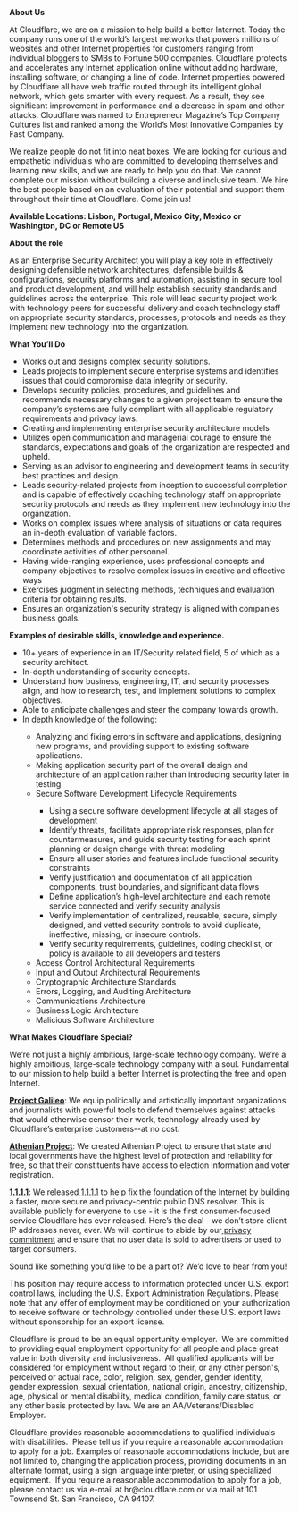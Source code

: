 <div class="content-intro">
	<div><strong>About Us</strong></div>
	<div>
		<p>At Cloudflare, we are on a mission to help build a better Internet. Today the company runs one of the world’s largest networks that powers millions of websites and other Internet properties for customers ranging from individual bloggers to SMBs to Fortune 500 companies. Cloudflare protects and accelerates any Internet application online without adding hardware, installing software, or changing a line of code. Internet properties powered by Cloudflare all have web traffic routed through its intelligent global network, which gets smarter with every request. As a result, they see significant improvement in performance and a decrease in spam and other attacks. Cloudflare was named to Entrepreneur Magazine’s Top Company Cultures list and ranked among the World’s Most Innovative Companies by Fast Company.&nbsp;</p>
		<p><span style="font-weight: 400;">We realize people do not fit into neat boxes. We are looking for curious and empathetic individuals who are committed to developing themselves and learning new skills, and we are ready to help you do that. We cannot complete our mission without building a diverse and inclusive team. We hire the best people based on an evaluation of their potential and support them throughout their time at Cloudflare. Come join us!&nbsp;</span></p>
	</div>
</div>
<p><strong>Available Locations: Lisbon, Portugal, Mexico City, Mexico or Washington, DC or Remote US&nbsp;</strong></p>
<p><strong>About the role&nbsp;</strong></p>
<p>As an Enterprise Security Architect you will play a key role in effectively designing defensible network architectures, defensible builds &amp; configurations, security platforms and automation, assisting in secure tool and product development, and will help establish security standards and guidelines across the enterprise. This role will lead security project work with technology peers for successful delivery and coach technology staff on appropriate security standards, processes, protocols and needs as they implement new technology into the organization.</p>
<p><strong>What You’ll Do</strong></p>
<ul>
	<li>Works out and designs complex security solutions.</li>
	<li>Leads projects to implement secure enterprise systems and identifies issues that could compromise data integrity or security.</li>
	<li>Develops security policies, procedures, and guidelines and recommends necessary changes to a given project team to ensure the company’s systems are fully compliant with all applicable regulatory requirements and privacy laws.</li>
	<li>Creating and implementing enterprise security architecture models</li>
	<li>Utilizes open communication and managerial courage to ensure the standards, expectations and goals of the organization are respected and upheld.</li>
	<li>Serving as an advisor to engineering and development teams in security best practices and design.</li>
	<li>Leads security-related projects from inception to successful completion and is capable of effectively coaching technology staff on appropriate security protocols and needs as they implement new technology into the organization.</li>
	<li>Works on complex issues where analysis of situations or data requires an in-depth evaluation of variable factors.&nbsp;</li>
	<li>Determines methods and procedures on new assignments and may coordinate activities of other personnel.</li>
	<li>Having wide-ranging experience, uses professional concepts and company objectives to resolve complex issues in creative and effective ways</li>
	<li>Exercises judgment in selecting methods, techniques and evaluation criteria for obtaining results.</li>
	<li>Ensures an organization's security strategy is aligned with companies business goals.</li>
</ul>
<p><strong>Examples of desirable skills, knowledge and experience.</strong></p>
<ul>
	<li>10+ years of experience in an IT/Security related field, 5 of which as a security architect.</li>
	<li>In-depth understanding of security concepts.</li>
	<li>Understand how business, engineering, IT, and security processes align, and how to research, test, and implement solutions to complex objectives.</li>
	<li>Able to anticipate challenges and steer the company towards growth.</li>
	<li>In depth knowledge of the following:</li>
	<ul>
		<li>Analyzing and fixing errors in software and applications, designing new programs, and providing support to existing software applications.</li>
		<li>Making application security part of the overall design and architecture of an application rather than introducing security later in testing</li>
		<li>Secure Software Development Lifecycle Requirements</li>
		<ul>
			<li>Using a secure software development lifecycle at all stages of development</li>
			<li>Identify threats, facilitate appropriate risk responses, plan for countermeasures, and guide security testing for each sprint planning or design change with threat modeling</li>
			<li>Ensure all user stories and features include functional security constraints</li>
			<li>Verify justification and documentation of all application components, trust boundaries, and significant data flows</li>
			<li>Define application’s high-level architecture and each remote service connected and verify security analysis</li>
			<li>Verify implementation of centralized, reusable, secure, simply designed, and vetted security controls to avoid duplicate, ineffective, missing, or insecure controls.</li>
			<li>Verify security requirements, guidelines, coding checklist, or policy is available to all developers and testers</li>
		</ul>
		<li>Access Control Architectural Requirements</li>
		<li>Input and Output Architectural Requirements</li>
		<li>Cryptographic Architecture Standards</li>
		<li>Errors, Logging, and Auditing Architecture</li>
		<li>Communications Architecture</li>
		<li>Business Logic Architecture</li>
		<li>Malicious Software Architecture</li>
	</ul>
</ul>
<div class="content-conclusion">
	<p><strong>What Makes Cloudflare Special?</strong></p>
	<p><span style="font-weight: 400;">We’re not just a highly ambitious, large-scale technology company. We’re a highly ambitious, large-scale technology company with a soul. Fundamental to our mission to help build a better Internet is protecting the free and open Internet.</span></p>
	<p><a href="https://blog.cloudflare.com/protecting-free-expression-online/"><strong>Project Galileo</strong></a><span style="font-weight: 400;">: We equip politically and artistically important organizations and journalists with powerful tools to defend themselves against attacks that would otherwise censor their work, technology already used by Cloudflare’s enterprise customers--at no cost.</span></p>
	<p><strong><a href="https://www.cloudflare.com/athenian/">Athenian Project</a></strong><span style="font-weight: 400;">: We created Athenian Project to ensure that state and local governments have the highest level of protection and reliability for free, so that their constituents have access to election information and voter registration.</span></p>
	<p><a href="https://1.1.1.1/"><strong>1.1.1.1</strong></a><span style="font-weight: 400;">: We released</span><a href="https://1.1.1.1/"> <span style="font-weight: 400;">1.1.1.1</span></a><span style="font-weight: 400;"> to help fix the foundation of the Internet by building a faster, more secure and privacy-centric public DNS resolver. This is available publicly for everyone to use - it is the first consumer-focused service Cloudflare has ever released. Here’s the deal - we don’t store client IP addresses never, ever. We will continue to abide by our</span><a href="https://developers.cloudflare.com/1.1.1.1/privacy/public-dns-resolver"> privacy commitment</a><span style="font-weight: 400;"> and ensure that no user data is sold to advertisers or used to target consumers.</span></p>
	<p><span style="font-weight: 400;">Sound like something you’d like to be a part of? We’d love to hear from you!</span></p>
	<p><span style="font-weight: 400;">This position may require access to information protected under U.S. export control laws, including the U.S. Export Administration Regulations. Please note that any offer of employment may be conditioned on your authorization to receive software or technology controlled under these U.S. export laws without sponsorship for an export license.</span></p>
	<p><span style="font-weight: 400;">Cloudflare is proud to be an equal opportunity employer. &nbsp;We are committed to providing equal employment opportunity for all people and place great value in both diversity and inclusiveness. &nbsp;All qualified applicants will be considered for employment without regard to their, or any other person's, perceived or actual</span> <span style="font-weight: 400;">race, color, religion, sex, gender, gender identity, gender expression, sexual orientation, national origin, ancestry, citizenship, age, physical or mental disability, medical condition, family care status, or any other basis protected by law. </span><span style="font-weight: 400;">We are an AA/Veterans/Disabled Employer.</span></p>
	<p><span style="font-weight: 400;">Cloudflare provides reasonable accommodations to qualified individuals with disabilities. &nbsp;Please tell us if you require a reasonable accommodation to apply for a job. Examples of reasonable accommodations include, but are not limited to, changing the application process, providing documents in an alternate format, using a sign language interpreter, or using specialized equipment. &nbsp;If you require a reasonable accommodation to apply for a job, please contact us via e-mail at </span><span style="font-weight: 400;">hr@cloudflare.com</span><span style="font-weight: 400;"> or via mail at 101 Townsend St. San Francisco, CA 94107.</span></p>
</div>